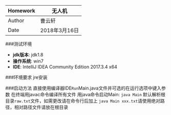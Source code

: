 | Homework  |无人机   |
| ------------ | ------------ |
|Author   | 曹云轩  |
| Date  | 2018年3月16日  |


###测试环境
- **jdk版本**: jdk1.8
- **操作系统**: win7
- **IDE**: IntelliJ IDEA Community Edition 2017.3.4 x64

###环境要求
jre安装

###启动方法
直接使用编译器IDE`Run`Main.java文件并可选的在运行选项中键入参数
在终端用javac命令编译所有文件
用java命令启动Main: `java Main`
默认解析根目录`raw.txt`文件，如需更改请在命令行后加上
`java Main xxx.txt`请使用绝对路径，相对路径文件请放在根目录
